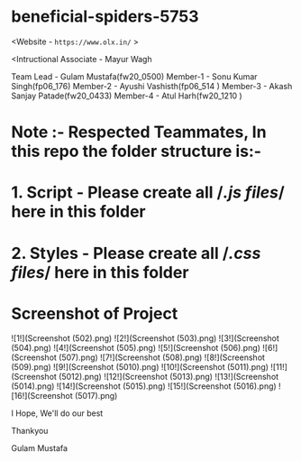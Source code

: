 # beneficial-spiders-5753

<Website - `https://www.olx.in/` >

<Intructional Associate - Mayur Wagh

Team Lead - Gulam Mustafa(fw20_0500)
Member-1 - Sonu Kumar Singh(fp06_176)
Member-2 - Ayushi Vashisth(fp06_514 )
Member-3 - Akash Sanjay Patade(fw20_0433)
Member-4 - Atul Harh(fw20_1210 )

# Note :- Respected Teammates, In this repo the folder structure is:-
# 1. Script - Please create all /*.js files*/ here in this folder
# 2. Styles - Please create all /*.css files*/ here in this folder

# Screenshot of Project

![1!](Screenshot (502).png)
![2!](Screenshot (503).png)
![3!](Screenshot (504).png)
![4!](Screenshot (505).png)
![5!](Screenshot (506).png)
![6!](Screenshot (507).png)
![7!](Screenshot (508).png)
![8!](Screenshot (509).png)
![9!](Screenshot (5010).png)
![10!](Screenshot (5011).png)
![11!](Screenshot (5012).png)
![12!](Screenshot (5013).png)
![13!](Screenshot (5014).png)
![14!](Screenshot (5015).png)
![15!](Screenshot (5016).png)
![16!](Screenshot (5017).png)


I Hope, We'll do our best

Thankyou

Gulam Mustafa
